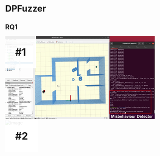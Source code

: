 # DPFuzzer

## RQ1
<p align = "center">
<div style="position: relative; display: inline-block;">
  <div style="position: absolute; top: 0; left: 0; background-color: rgba(255, 255, 255, 0.9); padding: 32px;">
    <b style="font-size: 32px;">#1</b>
  </div>
  <img src="RQ1/gifs/type1/type1-1.gif" alt="image" style="width: 480px; height: auto;">
</div>
<div style="position: relative; display: inline-block;">
  <div style="position: absolute; top: 0; left: 0; background-color: rgba(255, 255, 255, 0.9); padding: 32px;">
    <b style="font-size: 32px;">#2</b>
  </div>
  <img src="RQ1/gifs/type1/type2-1.gif" alt="image" style="width: 480px; height: auto;">
</div>
</p>